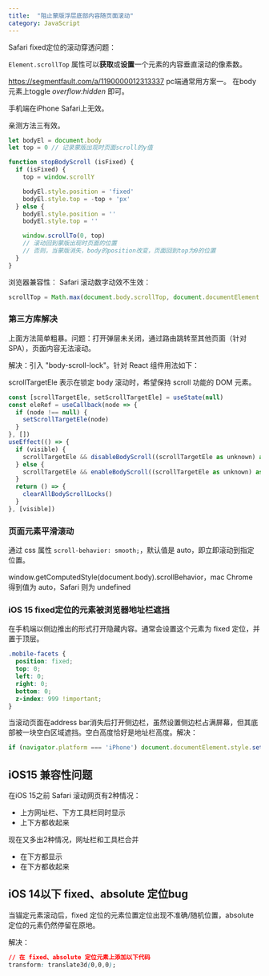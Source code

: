 ```yaml
---
title:  "阻止蒙版浮层底部内容随页面滚动"
category: JavaScript
---
```


Safari fixed定位的滚动穿透问题：

`Element.scrollTop` 属性可以**获取**或**设置**一个元素的内容垂直滚动的像素数。

https://segmentfault.com/a/1190000012313337
pc端通常用方案一。
在body元素上toggle _overflow:hidden_ 即可。

手机端在iPhone Safari上无效。

亲测方法三有效。

```js
let bodyEl = document.body
let top = 0 // 记录蒙版出现时页面scroll的y值

function stopBodyScroll (isFixed) {
  if (isFixed) {
    top = window.scrollY

    bodyEl.style.position = 'fixed'
    bodyEl.style.top = -top + 'px'
  } else {
    bodyEl.style.position = ''
    bodyEl.style.top = ''

    window.scrollTo(0, top)
    // 滚动回到蒙版出现时页面的位置
    // 否则，当蒙版消失，body的position改变，页面回到top为0的位置
  }
}
```

<!--more-->

浏览器兼容性：
Safari 滚动数字动效不生效：
```js
scrollTop = Math.max(document.body.scrollTop, document.documentElement.scrollTop)
```

### 第三方库解决

上面方法简单粗暴。问题：打开弹层未关闭，通过路由跳转至其他页面（针对SPA），页面内容无法滚动。

解决：引入 "body-scroll-lock"。针对 React 组件用法如下：

scrollTargetEle 表示在锁定 body 滚动时，希望保持 scroll 功能的 DOM 元素。

```js
const [scrollTargetEle, setScrollTargetEle] = useState(null)
const eleRef = useCallback(node => {
  if (node !== null) {
    setScrollTargetEle(node)
  }
}, [])
useEffect(() => {
  if (visible) {
    scrollTargetEle && disableBodyScroll((scrollTargetEle as unknown) as Element)
  } else {
    scrollTargetEle && enableBodyScroll((scrollTargetEle as unknown) as Element)
  }
  return () => {
    clearAllBodyScrollLocks()
  }
}, [visible])
```

### 页面元素平滑滚动

通过 css 属性 `scroll-behavior: smooth;`，默认值是 auto，即立即滚动到指定位置。

window.getComputedStyle(document.body).scrollBehavior，mac Chrome 得到值为 auto，Safari 则为 undefined

### iOS 15 fixed定位的元素被浏览器地址栏遮挡

在手机端以侧边推出的形式打开隐藏内容。通常会设置这个元素为 fixed 定位，并置于顶层。

```css
.mobile-facets {
  position: fixed;
  top: 0;
  left: 0;
  right: 0;
  bottom: 0;
  z-index: 999 !important;
}
```

当滚动页面在address bar消失后打开侧边栏，虽然设置侧边栏占满屏幕，但其底部被一块空白区域遮挡。空白高度恰好是地址栏高度。解决：

```js
if (navigator.platform === 'iPhone') document.documentElement.style.setProperty('height', `100vh`);
```

## iOS15 兼容性问题

在iOS 15之前 Safari 滚动网页有2种情况：
- 上方网址栏、下方工具栏同时显示
- 上下方都收起来

现在又多出2种情况，网址栏和工具栏合并
- 在下方都显示
- 在下方都收起来

## iOS 14以下 fixed、absolute 定位bug

当锚定元素滚动后，fixed 定位的元素位置定位出现不准确/随机位置，absolute 定位的元素仍然停留在原地。

解决：
```css
// 在 fixed、absolute 定位元素上添加以下代码
transform: translate3d(0,0,0);
```
